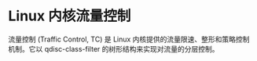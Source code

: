 # Linux 内核流量控制

流量控制 (Traffic Control, TC) 是 Linux 内核提供的流量限速、整形和策略控制机制。它以 qdisc-class-filter 的树形结构来实现对流量的分层控制。

